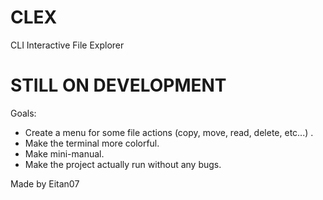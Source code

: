 # CLEX
CLI Interactive File Explorer

# STILL ON DEVELOPMENT


Goals:
- Create a menu for some file actions (copy, move, read, delete, etc...) .
- Make the terminal more colorful.
- Make mini-manual.
- Make the project actually run without any bugs.



Made by Eitan07
